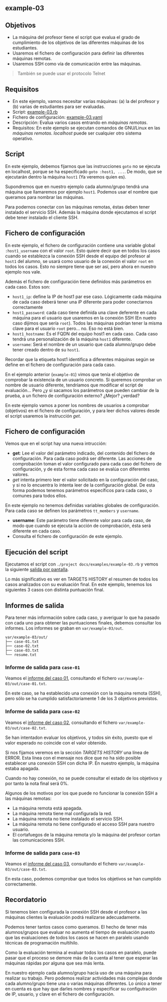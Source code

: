 

## example-03

## Objetivos

* La máquina del profesor tiene el script que evalua el grado de cumplimiento
  de los objetivos de las diferentes máquinas de los estudiantes.    
* Usaremos el fichero de configuración para definir las diferentes máquinas remotas.   
* Usaremos SSH como vía de comunicación entre las máquinas.

> También se puede usar el protocolo Telnet

## Requisitos

* En este ejemplo, vamos necesitar varias máquinas:
    (a) la del profesor y
    (b) varias de estudiantes para ser evaluadas.
* Script: [example-03.rb](../../../examples/example-03.rb)
* Fichero de configuración: [example-03.yaml](../../../examples/example-03.yaml)
* Descripción: Evalua varios casos entrando en *máquinas remotas*.
* Requisitos: En este ejemplo se ejecutan comandos de GNU/Linux en las *máquinas remotas*.
*localhost* puede ser cualquier otro sistema operativo.

## Script

En este ejemplo, debemos fijarnos que las instrucciones `goto` no se ejecuta en localhost,
porque se ha especificado `goto :host1, ...`. De modo, que se ejecutarán dentro
la máquina `host1` (Ya veremos quien es).

Supondremos que en nuestro ejemplo cada alumno/grupo tendrá una máquina que llamaremos
por ejemplo `host1`. Podemos usar el nombre que queramos para nombrar las máquinas.

Para podernos conectar con las máquinas remotas, éstas deben tener instalado el servicio SSH.
Además la máquina donde ejecutamos el script debe tener instalado el cliente SSH.

## Fichero de configuración

En este ejemplo, el fichero de configuración contiene una variable global
`:host1_username` con el valor `root`. Esto quiere decir que en todos los casos
cuando se establezca la conexión SSH desde el equipo del profesor al `host1` del alumno,
se usará como usuario de la conexión el valor `root` en todos los casos. Esto no siempre
tiene que ser así, pero ahora en nuestro ejemplo nos vale.

Además el fichero de configuración tiene definidos más parámetros en cada caso.
Estos son:
* `host1_ip`: define la IP de host1 par ese caso. Lógicamente cada máquina de cada caso
deberá tener una iP diferente para poder conectarnos correctamente
* `host1_password`: cada caso tiene definida una clave deferente en cada máquina para
el usuario que usaremos en la conexión SSH (En nuetro caso dijimos que sería `root`).
Todos las máquinas podrían tener la misma clave para el usuario `root` pero... no.
Eso no está bien.
* `host1_hostname`: Es el FQDN del equipo host1 en cada caso. Cada caso tendrá
una personalización de la máquina `host1` diferente.
* `username`: Será el nombre de un usuario que cada alumno/grupo debe tener
creado dentro de su `host1`.

Recordar que la etiqueta host1 identifica a diferentes máquinas
según se define en el fichero de configuración para cada caso.

En el ejemplo anterior (`example-01`) vimos que tenía el objetivo de
comprobar la existencia de un usuario concreto. Si queremos comprobar
un nombre de usuario diferente, tendríamos que modificar el script de
evaluación... Pero ¿y si sacamos los parámetros que pueden cambiar
de la prueba, a un fichero de configuración externo? ¿Mejor? ¿verdad?

En este ejemplo vamos a poner los nombres de usuarios a comprobar (objetivos)
en el fichero de configuración, y para leer dichos valores desde el script usaremos
la instrucción *get*.

## Fichero de configuración

Vemos que en el script hay una nueva intrucción:
* **get**: Lee el valor del parámetro indicado, del contenido del fichero
de configuración. Para cada caso podrá ser diferente. Las acciones de
comprobación toman el valor configurado para cada caso del fichero
de configuración, y de esta forma cada caso se evalúa con diferentes valores.
* *get* intenta primero leer el valor solicitado en la configuración del caso,
y si no lo encuentra lo intenta leer de la configuración global. De esta forma
podemos tenemos parámetros específicos para cada caso, o comunes para todos
ellos.

En este ejemplo no tenemos definidas variables globales de configuración.
Para cada caso se definen los parámetros `tt_members` y `username`.
* **username**: Este parámetro tiene diferente valor para cada caso, de modo
que cuando se ejecuta la acción de comprobación, ésta será diferente en cada
caso.
* Consulta el fichero de configuración de este ejemplo.

## Ejecución del script

Ejecutamos el script con `./project docs/examples/example-03.rb` y vemos la siguiente
[salida por pantalla](./resume.txt).

Lo más significativo es ver en TARGETS HISTORY el resumen de todos los casos analizados
con su evaluación final. En este ejemplo, tenemos los siguientes 3 casos con distinta
puntuación final.

## Informes de salida

Para tener más información sobre cada caso, y averiguar lo que ha pasado
con cada uno para obtener las puntuaciones finales, debemos consultar
los informes. Los informes se graban en `var/example-03/out`.

```
var/example-03/out/
├── case-01.txt
├── case-02.txt
├── case-03.txt
└── resume.txt
```

### Informe de salida para `case-01`

Veamos el [informe del caso 01](./case-01.txt), consultando el fichero `var/example-03/out/case-01.txt`.

En este caso, se ha establecido una conexión con la máquina remota (SSH),
pero sólo se ha cumplido satisfactoriamente 1 de los 3 objetivos previstos.


### Informe de salida para `case-02`

Veamos el [informe del caso 02](./case-02.txt), consultando el fichero `var/example-03/out/case-02.txt`.

Se han intentadon evaluar los objetivos, y todos sin éxito, puesto que el valor
esperado no coincide con el valor obtenido.

Si nos fijamos veremos en la sección *TARGETS HISTORY* una línea de ERROR.
Esta línea con el mensaje nos dice que no ha sido posible establecer
una conexión SSH con dicha IP. En nuestro ejemplo, la máquina estaba apagada.

Cuando no hay conexión, no se puede consultar el estado de los objetivos
y por tanto la nota final será 0%.

Algunos de los motivos por los que puede no funcionar la conexión SSH a las máquinas remotas:
* La máquina remota está apagada.
* La máquina remota tiene mal configurada la red.
* La máquina remota no tiene instalado el servicio SSH.
* La máquina remota no tiene configurado el acceso SSH para nuestro usuario.
* El cortafuegos de la máquina remota y/o la máquina del profesor cortan las comunicaciones SSH.

### Informe de salida para `case-03`

Veamos el [informe del caso 03](./case-03.txt), consultando el fichero `var/example-03/out/case-03.txt`.

En esta caso, podemos comprobar que todos los objetivos se han cumplido correctamente.

## Recordatorio

Si tenemos bien configurada la conexión SSH desde el profesor a las máquinas clientes la
evaluación podrá realizarse adecuadamente.

Podemos tener tantos casos como queramos. El hecho de tener más alumnos/grupos que evaluar
no aumenta el tiempo de evaluación puesto que las evaluaciones de todos los casos se hacen
en paralelo usando técnicas de programación multihilo.

Como la evaluación termina al evaluar todos los casos en paralelo, puede pasar que el proceso
se demore más de la cuenta al tener que esperar las máquinas rápidas por alguna que
sea más lenta.

En nuestro ejemplo cada alumno/grupo hacía uso de una máquina para realizar su trabajo.
Pero podemos realizar actividades más complejas donde cada alumno/grupo tiene una o varias
máquinas diferentes. Lo único a tener en cuenta es que hay que darles nombres y especificar
su configutración de IP, usuario, y clave en el fichero de configuración.
